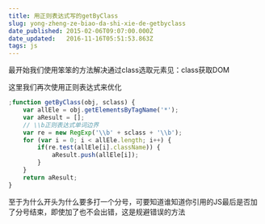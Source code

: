 ```yaml
---
title: 用正则表达式写的getByClass
slug: yong-zheng-ze-biao-da-shi-xie-de-getbyclass
date_published: 2015-02-06T09:07:00.000Z
date_updated:   2016-11-16T05:51:53.863Z
tags: js
---
```


最开始我们使用笨笨的方法解决通过class选取元素见：class获取DOM

这里我们再次使用正则表达式来优化
```js
;function getByClass(obj, sclass) {
    var allEle = obj.getElementsByTagName('*');
    var aResult = [];
    // \\b正则表达式单词边界
    var re = new RegExp('\\b' + sclass + '\\b');
    for (var i = 0; i < allEle.length; i++) {
        if(re.test(allEle[i].className)) {
            aResult.push(allEle[i]);
        }
    }
    return aResult;
}
```
至于为什么开头为什么要多打一个分号，可要知道谁知道你引用的JS最后是否加了分号结束，即使加了也不会出错，这是规避错误的方法
